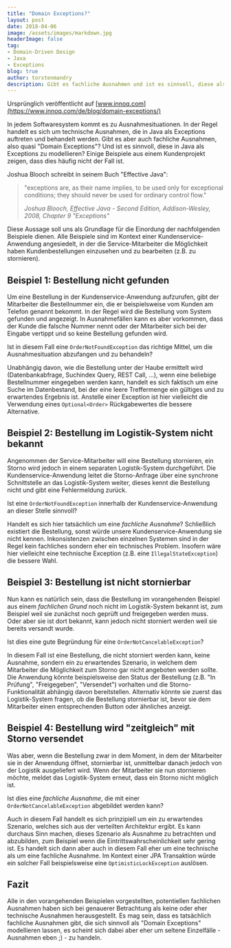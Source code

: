 ```yaml
---
title: "Domain Exceptions?"
layout: post
date: 2018-04-06
image: /assets/images/markdown.jpg
headerImage: false
tag:
- Domain-Driven Design
- Java
- Exceptions
blog: true
author: torstenmandry
description: Gibt es fachliche Ausnahmen und ist es sinnvoll, diese als Exceptions zu modellieren?
---
```


Ursprünglich veröffentlicht auf [www.innoq.com](https://www.innoq.com/de/blog/domain-exceptions/)


In jedem Softwaresystem kommt es zu Ausnahmesituationen. In der Regel handelt es sich um technische Ausnahmen, die in Java als Exceptions auftreten und behandelt werden. Gibt es aber auch fachliche Ausnahmen, also quasi "Domain Exceptions"? Und ist es sinnvoll, diese in Java als Exceptions zu modellieren? Einige Beispiele aus einem Kundenprojekt zeigen, dass dies häufig nicht der Fall ist.

Joshua Blooch schreibt in seinem Buch "Effective Java":

> "exceptions are, as their name implies, to be used only for exceptional conditions; they should never be used for ordinary control flow."
>
> _Joshua Blooch, Effective Java - Second Edition, Addison-Wesley, 2008, Chapter 9 "Exceptions"_

Diese Aussage soll uns als Grundlage für die Einordung der nachfolgenden Beispiele dienen. Alle Beispiele sind im Kontext einer Kundenservice-Anwendung angesiedelt, in der die Service-Mitarbeiter die Möglichkeit haben Kundenbestellungen einzusehen und zu bearbeiten (z.B. zu stornieren).

## Beispiel 1: Bestellung nicht gefunden

Um eine Bestellung in der Kundenservice-Anwendung aufzurufen, gibt der Mitarbeiter die Bestellnummer ein, die er beispielsweise vom Kunden am Telefon genannt bekommt. In der Regel wird die Bestellung vom System gefunden und angezeigt. In Ausnahmefällen kann es aber vorkommen, dass der Kunde die falsche Nummer nennt oder der Mitarbeiter sich bei der Eingabe vertippt und so keine Bestellung gefunden wird.

Ist in diesem Fall eine `OrderNotFoundException` das richtige Mittel, um die Ausnahmesituation abzufangen und zu behandeln?

Unabhängig davon, wie die Bestellung unter der Haube ermittelt wird (Datenbankabfrage, Suchindex Query, REST Call, ...), wenn eine beliebige Bestellnummer eingegeben werden kann, handelt es sich faktisch um eine Suche im Datenbestand, bei der eine leere Treffermenge ein gültiges und zu erwartendes Ergebnis ist. Anstelle einer Exception ist hier vielleicht die Verwendung eines `Optional<Order>` Rückgabewertes die bessere Alternative.

## Beispiel 2: Bestellung im Logistik-System nicht bekannt

Angenommen der Service-Mitarbeiter will eine Bestellung stornieren, ein Storno wird jedoch in einem separaten Logistik-System durchgeführt. Die Kundenservice-Anwendung leitet die Storno-Anfrage über eine synchrone Schnittstelle an das Logistik-System weiter, dieses kennt die Bestellung nicht und gibt eine Fehlermeldung zurück.

Ist eine `OrderNotFoundException` innerhalb der Kundenservice-Anwendung an dieser Stelle sinnvoll?  

Handelt es sich hier tatsächlich um eine _fachliche Ausnahme_? Schließlich existiert die Bestellung, sonst würde unsere Kundenservice-Anwendung sie nicht kennen. Inkonsistenzen zwischen einzelnen Systemen sind in der Regel kein fachliches sondern eher ein technisches Problem. Insofern wäre hier vielleicht eine technische Exception (z.B. eine `IllegalStateException`) die bessere Wahl.

## Beispiel 3: Bestellung ist nicht stornierbar

Nun kann es natürlich sein, dass die Bestellung im vorangehenden Beispiel aus einem _fachlichen Grund_ noch nicht im Logistik-System bekannt ist, zum Beispiel weil sie zunächst noch geprüft und freigegeben werden muss. Oder aber sie ist dort bekannt, kann jedoch nicht storniert werden weil sie bereits versandt wurde.

Ist dies eine gute Begründung für eine `OrderNotCancelableException`?

In diesem Fall ist eine Bestellung, die nicht storniert werden kann, keine Ausnahme, sondern ein zu erwartendes Szenario, in welchem dem Mitarbeiter die Möglichkeit zum Storno gar nicht angeboten werden sollte. Die Anwendung könnte beispielsweise den Status der Bestellung (z.B. "In Prüfung", "Freigegeben", "Versendet") vorhalten und die Storno-Funktionalität abhängig davon bereitstellen. Alternativ könnte sie zuerst das Logistik-System fragen, ob die Bestellung stornierbar ist, bevor sie dem Mitarbeiter einen entsprechenden Button oder ähnliches anzeigt.

## Beispiel 4: Bestellung wird "zeitgleich" mit Storno versendet

Was aber, wenn die Bestellung zwar in dem Moment, in dem der Mitarbeiter sie in der Anwendung öffnet, stornierbar ist, unmittelbar danach jedoch von der Logistik ausgeliefert wird. Wenn der Mitarbeiter sie nun stornieren möchte, meldet das Logistik-System erneut, dass ein Storno nicht möglich ist.

Ist dies eine _fachliche Ausnahme_, die mit einer `OrderNotCancelableException` abgebildet werden kann?

Auch in diesem Fall handelt es sich prinzipiell um ein zu erwartendes Szenario, welches sich aus der verteilten Architektur ergibt. Es kann durchaus Sinn machen, dieses Szenario als Ausnahme zu betrachten und abzubilden, zum Beispiel wenn die Eintrittswahrscheinlichkeit sehr gering ist. Es handelt sich dann aber auch in diesem Fall eher um eine technische als um eine fachliche Ausnahme. Im Kontext einer JPA Transaktion würde ein solcher Fall beispielsweise eine `OptimisticLockException` auslösen.


## Fazit

Alle in den vorangehenden Beispielen vorgestellten, potentiellen fachlichen Ausnahmen haben sich bei genauerer Betrachtung als keine oder eher technische Ausnahmen herausgestellt. Es mag sein, dass es tatsächlich fachliche Ausnahmen gibt, die sich sinnvoll als "Domain Exceptions" modellieren lassen, es scheint sich dabei aber eher um seltene Einzelfälle - Ausnahmen eben ;) - zu handeln.